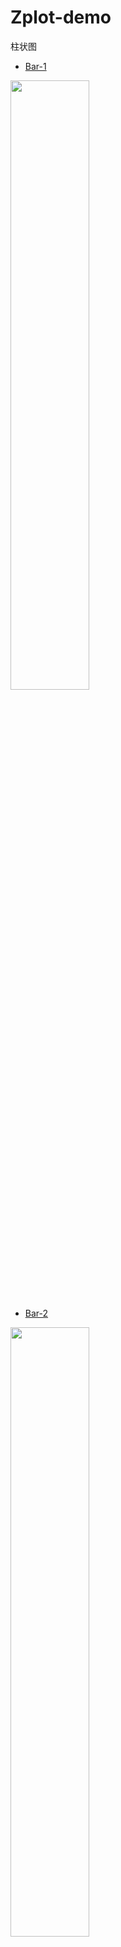 # Zplot-demo

柱状图

- [Bar-1](https://github.com/ISCS-GitLab/Zplot-demo/tree/main/%E6%9F%B1%E7%8A%B6%E5%9B%BE/%E6%9F%B1%E7%8A%B6%E5%9B%BE1)


<img src="https://github.com/ISCS-GitLab/Zplot-demo/blob/main/%E6%9F%B1%E7%8A%B6%E5%9B%BE/%E6%9F%B1%E7%8A%B6%E5%9B%BE1/bar-1.png" width="50%" height="50%">



- [Bar-2](https://github.com/ISCS-GitLab/Zplot-demo/tree/main/%E6%9F%B1%E7%8A%B6%E5%9B%BE/%E6%9F%B1%E7%8A%B6%E5%9B%BE2)


<img src="https://github.com/ISCS-GitLab/Zplot-demo/blob/main/%E6%9F%B1%E7%8A%B6%E5%9B%BE/%E6%9F%B1%E7%8A%B6%E5%9B%BE2/bar-2.png" width="50%" height="50%">



- [Bar-3](https://github.com/ISCS-GitLab/Zplot-demo/tree/main/%E6%9F%B1%E7%8A%B6%E5%9B%BE/%E6%9F%B1%E7%8A%B6%E5%9B%BE3)


<img src="https://github.com/ISCS-GitLab/Zplot-demo/blob/main/%E6%9F%B1%E7%8A%B6%E5%9B%BE/%E6%9F%B1%E7%8A%B6%E5%9B%BE3/bar-3.png" width="50%" height="50%">



- [Bar-4](https://github.com/ISCS-GitLab/Zplot-demo/tree/main/%E6%9F%B1%E7%8A%B6%E5%9B%BE/%E6%9F%B1%E7%8A%B6%E5%9B%BE4)


<img src="https://github.com/ISCS-GitLab/Zplot-demo/blob/main/%E6%9F%B1%E7%8A%B6%E5%9B%BE/%E6%9F%B1%E7%8A%B6%E5%9B%BE4/bar-4.png" width="50%" height="50%">



- [Bar-5](https://github.com/ISCS-GitLab/Zplot-demo/tree/main/%E6%9F%B1%E7%8A%B6%E5%9B%BE/%E6%9F%B1%E7%8A%B6%E5%9B%BE5)

<img src="https://github.com/ISCS-GitLab/Zplot-demo/blob/main/%E6%9F%B1%E7%8A%B6%E5%9B%BE/%E6%9F%B1%E7%8A%B6%E5%9B%BE5/bar-5.png" width="50%" height="50%">



- [Bar-6](https://github.com/ISCS-GitLab/Zplot-demo/tree/main/%E6%9F%B1%E7%8A%B6%E5%9B%BE/%E6%9F%B1%E7%8A%B6%E5%9B%BE6)

<img src="https://github.com/ISCS-GitLab/Zplot-demo/blob/main/%E6%9F%B1%E7%8A%B6%E5%9B%BE/%E6%9F%B1%E7%8A%B6%E5%9B%BE6/bar-6.png" width="50%" height="50%">



- [Bar-7](https://github.com/ISCS-GitLab/Zplot-demo/tree/main/%E6%9F%B1%E7%8A%B6%E5%9B%BE/%E6%9F%B1%E7%8A%B6%E5%9B%BE7)

<img src="https://github.com/ISCS-GitLab/Zplot-demo/blob/main/%E6%9F%B1%E7%8A%B6%E5%9B%BE/%E6%9F%B1%E7%8A%B6%E5%9B%BE7/bar-7.png" width="50%" height="50%">


